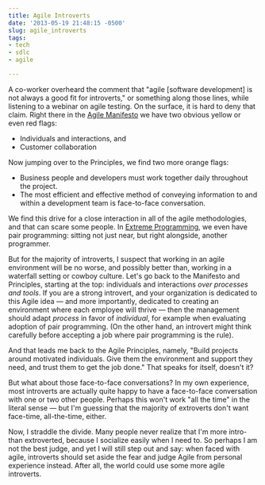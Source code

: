 ```yaml
---
title: Agile Introverts
date: '2013-05-19 21:48:15 -0500'
slug: agile_introverts
tags:
- tech
- sdlc
- agile

---
```


A co-worker overheard the comment that "agile [software development] is not
always a good fit for introverts," or something along those lines, while
listening to a webinar on agile testing. On the surface, it is hard to deny that
claim. Right there in the [Agile Manifesto](https://agilemanifesto.org/) we have
two obvious yellow or even red flags:

* Individuals and interactions, and
* Customer collaboration

Now jumping over to the Principles, we find two more orange flags:

* Business people and developers must work together daily throughout the project.
* The most efficient and effective method of conveying information to and within a
  development team is face-to-face conversation.

<!-- truncate -->

We find this drive for a close interaction in all of the agile methodologies,
and that can scare some people. In [Extreme
Programming](https://martinfowler.com/bliki/ExtremeProgramming.html), we even
have pair programming: sitting not just near, but right alongside, another
programmer.

But for the majority of introverts, I suspect that working in an agile
environment will be no worse, and possibly better than, working in a waterfall
setting or cowboy culture. Let's go back to the Manifesto and Principles,
starting at the top: individuals and interactions _over processes and tools_. If
you are a strong introvert, and your organization is dedicated to this Agile
idea &mdash; and more importantly, dedicated to creating an environment where
each employee will thrive &mdash; then the  management should adapt _process_ in
favor of _individual_, for example when evaluating adoption of pair programming.
(On the other hand, an introvert might think carefully before accepting a job
where pair programming is the rule).

And that leads me back to the Agile Principles, namely, "Build projects around
motivated individuals. Give them the environment and support they need, and
trust them to get the job done." That speaks for itself, doesn't it?

But what about those face-to-face conversations? In my own experience, most
introverts are actually quite happy to have a face-to-face conversation with one
or two other people. Perhaps this won't work "all the time" in the literal sense
&mdash; but I'm guessing that the majority of extroverts don't want face-time,
all-the-time, either.

Now, I straddle the divide. Many people never realize that I'm more intro- than
extroverted, because I socialize easily when I need to. So perhaps I am not the
best judge, and yet I will still step out and say: when faced with agile,
introverts should set aside the fear and judge Agile from personal experience
instead. After all, the world could use some more agile introverts.
